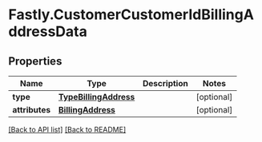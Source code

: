 # Fastly.CustomerCustomerIdBillingAddressData

## Properties

Name | Type | Description | Notes
------------ | ------------- | ------------- | -------------
**type** | [**TypeBillingAddress**](TypeBillingAddress.md) |  | [optional] 
**attributes** | [**BillingAddress**](BillingAddress.md) |  | [optional] 



[[Back to API list]](../../README.md#endpoints) [[Back to README]](../../README.md)
